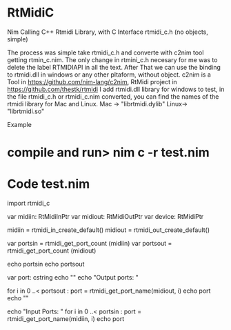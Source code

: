 # RtMidiC
Nim Calling C++ Rtmidi Library, with C Interface rtmidi_c.h (no objects, simple)

The process was simple take rtmidi_c.h and converte with c2nim tool getting rtmin_c.nim.
The only change in rtmini_c.h necesary for me was to delete the label RTMIDIAPI in all the text.
After That we can use the binding to rtmidi.dll in windows or any other pltaform, without object.
c2nim is a Tool in https://github.com/nim-lang/c2nim, 
RtMidi project  in https://github.com/thestk/rtmidi
I add rtmidi.dll library for windows to test, in the file rtmidi_c.h or rtmidi_c.nim converted,
you can find the names of the rtmidi library for Mac and Linux.
Mac -> "librtmidi.dylib"
Linux-> "librtmidi.so"

Example 
# compile and run>   nim c -r test.nim
# Code test.nim

import rtmidi_c 

var  midiin:   RtMidiInPtr 
var  midiout:  RtMidiOutPtr
var  device:   RtMidiPtr

midiin = rtmidi_in_create_default()
midiout = rtmidi_out_create_default()

var portsin  =  rtmidi_get_port_count (midiin)
var portsout =  rtmidi_get_port_count (midiout)

echo portsin
echo portsout

var port: cstring
echo ""
echo "Output ports: "

for i in 0 ..< portsout  :
   port = rtmidi_get_port_name(midiout, i)
   echo port
echo ""

echo "Input Ports: "
for i in 0 ..< portsin  :
   port = rtmidi_get_port_name(midiin, i)
   echo port

